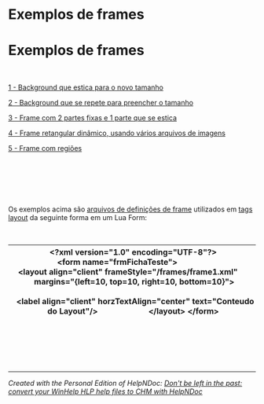 # Exemplos de frames

# Exemplos de frames

&nbsp;

[&#49; - Background que estica para o novo tamanho](<1Backgroundqueesticaparaonovotam.md>)

[&#50; - Background que se repete para preencher o tamanho](<2Backgroundqueserepeteparapreenc.md>)

[&#51; - Frame com 2 partes fixas e 1 parte que se estica](<3Framecom2partesfixase1parteques.md>)

[&#52; - Frame retangular dinâmico, usando vários arquivos de imagens](<4Frameretangulardinamicousandova.md>)

[&#53; - Frame com regiões](<5Framecomregioes.md>)

&nbsp;

&nbsp;

&nbsp;

Os exemplos acima são [arquivos de definições de frame](<ArquivodeDefinicaodeFrame.md>) utilizados em [tags layout](<Taglayout.md>) da seguinte forma em um Lua Form:

&nbsp;

| **\<?xml** version="1.0" encoding="UTF-8"**?\>** **\<form** name="frmFichaTeste"**\>**                  **\<layout** align="client" frameStyle="/frames/frame1.xml"  &nbsp; &nbsp; &nbsp; &nbsp; &nbsp; &nbsp; &nbsp; &nbsp; margins="{left=10, top=10, right=10, bottom=10}"**\>**&nbsp;                 **\<label** align="client" horzTextAlign="center" text="Conteudo do Layout"**/\>**                        **\</layout\>** **\</form\>** |
| --- |


&nbsp;

&nbsp;

&nbsp;


***
_Created with the Personal Edition of HelpNDoc: [Don't be left in the past: convert your WinHelp HLP help files to CHM with HelpNDoc](<https://www.helpndoc.com/step-by-step-guides/how-to-convert-a-hlp-winhelp-help-file-to-a-chm-html-help-help-file/>)_
